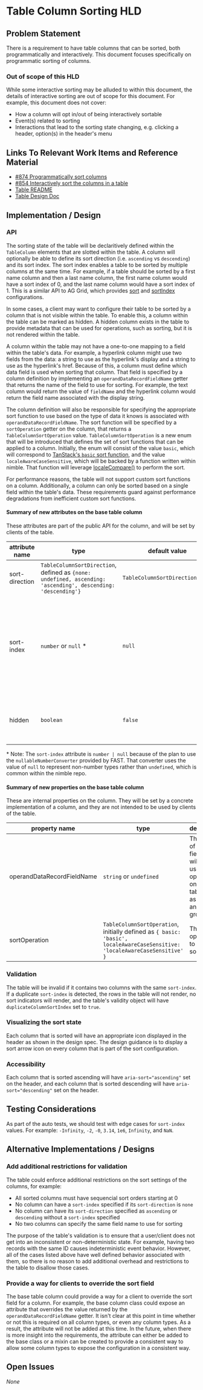 # Table Column Sorting HLD

## Problem Statement

There is a requirement to have table columns that can be sorted, both programmatically and interactively. This document focuses specifically on programmatic sorting of columns.

### Out of scope of this HLD

While some interactive sorting may be alluded to within this document, the details of interactive sorting are out of scope for this document. For example, this document does not cover:

-   How a column will opt in/out of being interactively sortable
-   Event(s) related to sorting
-   Interactions that lead to the sorting state changing, e.g. clicking a header, option(s) in the header's menu

## Links To Relevant Work Items and Reference Material

-   [#874 Programmatically sort columns](https://github.com/ni/nimble/issues/874)
-   [#854 Interactively sort the columns in a table](https://github.com/ni/nimble/issues/854)
-   [Table README](./README.md)
-   [Table Design Doc](https://xd.adobe.com/view/5b476816-dad1-4671-b20a-efe796631c72-0e14/screen/d389dc1e-da4f-4a63-957b-f8b3cc9591b4/specs/)

## Implementation / Design

### API

The sorting state of the table will be declaritively defined within the `TableColumn` elements that are slotted within the table. A column will optionally be able to define its sort direction (i.e. `ascending` vs `descending`) and its sort index. The sort index enables a table to be sorted by multiple columns at the same time. For example, if a table should be sorted by a first name column and then a last name column, the first name column would have a sort index of 0, and the last name column would have a sort index of 1. This is a similar API to AG Grid, which provides [sort](https://www.ag-grid.com/javascript-data-grid/column-state/#reference-ColumnStateParams-sort) and [sortIndex](https://www.ag-grid.com/javascript-data-grid/column-state/#reference-ColumnStateParams-sortIndex) configurations.

In some cases, a client may want to configure their table to be sorted by a column that is not visible within the table. To enable this, a column within the table can be marked as hidden. A hidden column exists in the table to provide metadata that can be used for operations, such as sorting, but it is not rendered within the table.

A column within the table may not have a one-to-one mapping to a field within the table's data. For example, a hyperlink column might use two fields from the data: a string to use as the hyperlink's display and a string to use as the hyperlink's href. Because of this, a column must define which data field is used when sorting that column. That field is specified by a column definition by implementing an `operandDataRecordFieldName` getter that returns the name of the field to use for sorting. For example, the text column would return the value of `fieldName` and the hyperlink column would return the field name associated with the display string.

The column definition will also be responsible for specifying the appropriate sort function to use based on the type of data it knows is associated with `operandDataRecordFieldName`. The sort function will be specified by a `sortOperation` getter on the column, that returns a `TableColumnSortOperation` value. `TableColumnSortOperation` is a new enum that will be introduced that defines the set of sort functions that can be applied to a column. Initially, the enum will consist of the value `basic`, which will correspond to [TanStack's `basic` sort function](https://tanstack.com/table/v8/docs/api/features/sorting#sorting-functions), and the value `localeAwareCaseSensitive`, which will be backed by a function written within nimble. That function will leverage [localeCompare()](https://developer.mozilla.org/en-US/docs/Web/JavaScript/Reference/Global_Objects/String/localeCompare) to perform the sort.

For performance reasons, the table will not support custom sort functions on a column. Additionally, a column can only be sorted based on a single field within the table's data. These requirements guard against performance degradations from inefficient custom sort functions.

#### Summary of new attributes on the base table column

These attributes are part of the public API for the column, and will be set by clients of the table.

| attribute name | type                                                                                                         | default value                   | description                                                                                                                 |
| -------------- | ------------------------------------------------------------------------------------------------------------ | ------------------------------- | --------------------------------------------------------------------------------------------------------------------------- |
| sort-direction | `TableColumnSortDirection`, defined as `{none: undefined, ascending: 'ascending', descending: 'descending'}` | `TableColumnSortDirection.none` | The direction the column is sorted                                                                                          |
| sort-index     | `number` or `null` \*                                                                                        | `null`                          | The index for sorting the column. When multiple columns are sorted, they will be sorted from lowest index to highest index. |
| hidden         | `boolean`                                                                                                    | `false`                         | When set to true, do not render the column as part of the table                                                             |

\* Note: The `sort-index` attribute is `number | null` because of the plan to use the `nullableNumberConverter` provided by FAST. That converter uses the value of `null` to represent non-number types rather than `undefined`, which is common within the nimble repo.

#### Summary of new properties on the base table column

These are internal properties on the column. They will be set by a concrete implementation of a column, and they are not intended to be used by clients of the table.

| property name | type | description |
| -------------- | -------------- | -------------- |
| operandDataRecordFieldName  | `string` or `undefined` | The name of the data field that will be used for operations on the table, such as sorting and grouping |
| sortOperation | `TableColumnSortOperation`, initially defined as `{ basic: 'basic', localeAwareCaseSensitive: 'localeAwareCaseSensitive' }` | The operation to use for sorting |

### Validation

The table will be invalid if it contains two columns with the same `sort-index`. If a duplicate `sort-index` is detected, the rows in the table will not render, no sort indicators will render, and the table's validity object will have `duplicateColumnSortIndex` set to `true`.

### Visualizing the sort state

Each column that is sorted will have an appropriate icon displayed in the header as shown in the design spec. The design guidance is to display a sort arrow icon on every column that is part of the sort configuration.

### Accessibility

Each column that is sorted ascending will have `aria-sort="ascending"` set on the header, and each column that is sorted descending will have `aria-sort="descending"` set on the header.

## Testing Considerations

As part of the auto tests, we should test with edge cases for `sort-index` values. For example: `-Infinity`, `-2`, `-0`, `3.14`, `1e6`, `Infinity`, and `NaN`.

## Alternative Implementations / Designs

### Add additional restrictions for validation

The table could enforce additional restrictions on the sort settings of the columns, for example:

-   All sorted columns must have sequencial sort orders starting at 0
-   No column can have a `sort-index` specified if its `sort-direction` is `none`
-   No column can have its `sort-direction` specified as `ascending` or `descending` without a `sort-index` specified
-   No two columns can specify the same field name to use for sorting

The purpose of the table's validation is to ensure that a user/client does not get into an inconsistent or non-deterministic state. For example, having two records with the same ID causes indeterministic event behavior. However, all of the cases listed above have well defined behavior associated with them, so there is no reason to add additional overhead and restrictions to the table to disallow those cases.

### Provide a way for clients to override the sort field

The base table column could provide a way for a client to override the sort field for a column. For example, the base column class could expose an attribute that overrides the value returned by the `operandDataRecordFieldName` getter. It isn't clear at this point in time whether or not this is required on all column types, or even any column types. As a result, the attribute will not be added at this time. In the future, when there is more insight into the requirements, the attribute can either be added to the base class or a mixin can be created to provide a consistent way to allow some column types to expose the configuration in a consistent way.

## Open Issues

_None_
